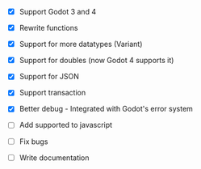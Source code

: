 - [x]  Support Godot 3 and 4

- [x]  Rewrite functions

- [x]  Support for more datatypes (Variant)

- [x]  Support for doubles (now Godot 4 supports it)

- [x]  Support for JSON
 
- [x]  Support transaction

- [x] Better debug - Integrated with Godot's error system

- [ ]  Add supported to javascript

- [ ]  Fix bugs

- [ ]  Write documentation


